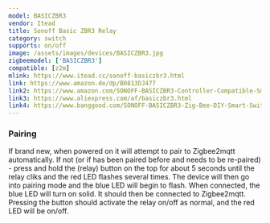 ```yaml
---
model: BASICZBR3
vendor: Itead
title: Sonoff Basic ZBR3 Relay
category: switch
supports: on/off
image: /assets/images/devices/BASICZBR3.jpg
zigbeemodel: ['BASICZBR3']
compatible: [z2m]
mlink: https://www.itead.cc/sonoff-basiczbr3.html
link: https://www.amazon.de/dp/B0813DJ477
link2: https://www.amazon.com/SONOFF-BASICZBR3-Controller-Compatible-SmartThings/dp/B07ZPRXMMD
link3: https://www.aliexpress.com/af/basiczbr3.html
link4: https://www.banggood.com/SONOFF-BASICZBR3-Zig-Bee-DIY-Smart-Switch-Controlled-Via-SmartThing-APP-Works-With-SmartThings-Hub-Alexa-p-1593931.html
---
```

### Pairing
If brand new, when powered on it will attempt to pair to Zigbee2mqtt automatically. If not (or if has been paired before and needs to be re-paired) - press and hold the (relay) button on the top for about 5 seconds until the relay cliks and the red LED flashes several times. The device will then go into pairing mode and the blue LED will begin to flash. When connected, the blue LED will turn on solid. It should then be connected to Zigbee2mqtt. Pressing the button should activate the relay on/off as normal, and the red LED will be on/off. 

